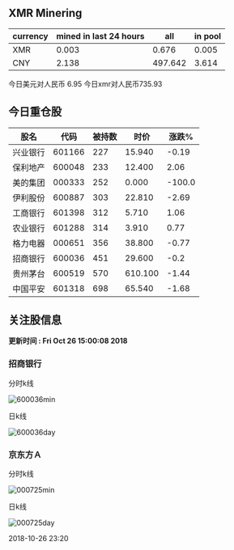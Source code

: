 ## XMR Minering

|currency|mined in last 24 hours|all|in pool|
|---|---|---|---|
|XMR|0.003|0.676|0.005|
|CNY|2.138|497.642|3.614|

今日美元对人民币 6.95	今日xmr对人民币735.93


## 今日重仓股 

|股名|代码|被持数|时价|涨跌%|
|---|---|---|---|---|
|兴业银行|601166|227|15.940|-0.19|
|保利地产|600048|233|12.400|2.06|
|美的集团|000333|252|0.000|-100.0|
|伊利股份|600887|303|22.810|-2.69|
|工商银行|601398|312|5.710|1.06|
|农业银行|601288|314|3.910|0.77|
|格力电器|000651|356|38.800|-0.77|
|招商银行|600036|451|29.600|-0.2|
|贵州茅台|600519|570|610.100|-1.44|
|中国平安|601318|698|65.540|-1.68|

## 关注股信息
**更新时间 : Fri Oct 26 15:00:08 2018**
### 招商银行 
分时k线

![600036min](http://image.sinajs.cn/newchart/min/n/sh600036.gif)

日k线

![600036day](http://image.sinajs.cn/newchart/daily/n/sh600036.gif)

### 京东方Ａ 
分时k线

![000725min](http://image.sinajs.cn/newchart/min/n/sz000725.gif)

日k线

![000725day](http://image.sinajs.cn/newchart/daily/n/sz000725.gif)

2018-10-26 23:20